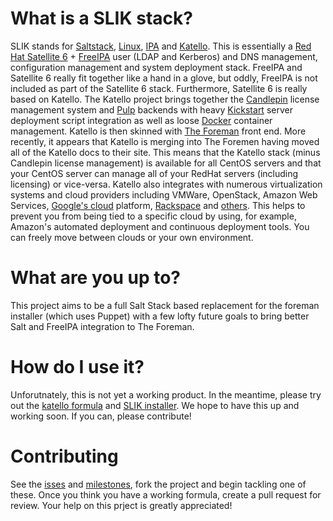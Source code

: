 # What is a SLIK stack?
SLIK stands for [Saltstack](https://saltstack.com/), [Linux](https://www.centos.org), [IPA](https://www.freeipa.org/page/Main_Page) and [Katello](https://github.com/Katello/katello). This is essentially a [Red Hat Satellite 6](https://access.redhat.com/products/red-hat-satellite) + [FreeIPA](https://www.freeipa.org/page/Main_Page) user (LDAP and Kerberos) and DNS management, configuration management and system deployment stack. FreeIPA and Satellite 6 really fit together like a hand in a glove, but oddly, FreeIPA is not included as part of the Satellite 6 stack. Furthermore, Satellite 6 is really based on Katello. The Katello project brings together the [Candlepin](http://www.candlepinproject.org/) license management system and [Pulp](http://pulpproject.org/) backends with heavy [Kickstart](https://access.redhat.com/documentation/en-US/Red_Hat_Enterprise_Linux/7/html/Installation_Guide/sect-kickstart-howto.html) server deployment script integration as well as loose [Docker](https://www.docker.com/) container management. Katello is then skinned with [The Foreman](https://www.theforeman.org/) front end. More recently, it appears that Katello is merging into The Foremen having moved all of the Katello docs to their site. This means that the Katello stack (minus Candlepin license management) is available for all CentOS servers and that your CentOS server can manage all of your RedHat servers (including licensing) or vice-versa. Katello also integrates with numerous virtualization systems and cloud providers including VMWare, OpenStack, Amazon Web Services, [Google's cloud](https://cloud.google.com) platform, [Rackspace](https://www.rackspace.com) and [others](https://theforeman.org/manuals/latest/index.html#5.2ComputeResources). This helps to prevent you from being tied to a specific cloud by using, for example, Amazon's automated deployment and continuous deployment tools. You can freely move between clouds or your own environment.

# What are you up to?
This project aims to be a full Salt Stack based replacement for the foreman installer (which uses Puppet) with a few lofty future goals to bring better Salt and FreeIPA integration to The Foreman.

# How do I use it?
Unforutnately, this is not yet a working product. In the meantime, please try out the [katello formula](https://github.com/jdshewey/salt-formula-katello) and [SLIK installer](https://github.com/jdshewey/slik-installer). We hope to have this up and working soon. If you can, please contribute!

# Contributing
See the [isses](https://github.com/jdshewey/slik/issues) and [milestones](https://github.com/jdshewey/slik/milestones), fork the project and begin tackling one of these. Once you think you have a working formula, create a pull request for review. Your help on this prject is greatly appreciated!

 
